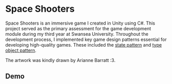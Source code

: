 # Space Shooters
Space Shooters is an immersive game I created in Unity using C#. This project served as the primary assessment for the game development module during my third year at Swansea University. 
Throughout the development process, I implemented key game design patterns essential for developing high-quality games. These included the [state pattern](https://gameprogrammingpatterns.com/state.html) and [type object pattern](https://gameprogrammingpatterns.com/type-object.html).


The artwork was kindly drawn by Arianne Barratt :3. <br />

## Demo  
